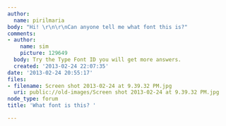 ```yaml
---
author:
  name: pirilmaria
body: "Hi! \r\n\r\nCan anyone tell me what font this is?"
comments:
- author:
    name: sim
    picture: 129649
  body: Try the Type Font ID you will get more answers.
  created: '2013-02-24 22:07:35'
date: '2013-02-24 20:55:17'
files:
- filename: Screen shot 2013-02-24 at 9.39.32 PM.jpg
  uri: public://old-images/Screen shot 2013-02-24 at 9.39.32 PM.jpg
node_type: forum
title: 'What font is this? '

---
```

